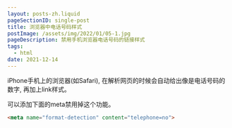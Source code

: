 ```yaml
---
layout: posts-zh.liquid
pageSectionID: single-post
title: 浏览器中电话号码样式
postImage: /assets/img/2022/01/05-1.jpg
pageDescription: 禁用手机浏览器电话号码的链接样式
tags: 
  - html
date: 2021-12-14
---
```

iPhone手机上的浏览器(如Safari), 在解析网页的时候会自动给出像是电话号码的数字, 再加上link样式。

可以添加下面的meta禁用掉这个功能。

```html
<meta name="format-detection" content="telephone=no">
```